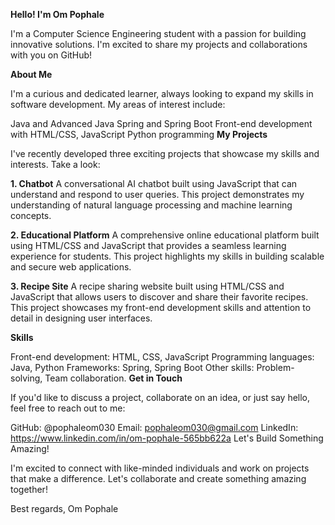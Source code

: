 **Hello! I'm Om Pophale**

I'm a Computer Science Engineering student with a passion for building innovative solutions. I'm excited to share my projects and collaborations with you on GitHub!

**About Me**

I'm a curious and dedicated learner, always looking to expand my skills in software development. My areas of interest include:

Java and Advanced Java
Spring and Spring Boot
Front-end development with HTML/CSS, JavaScript
Python programming
**My Projects**

I've recently developed three exciting projects that showcase my skills and interests. Take a look:

**1. Chatbot**
A conversational AI chatbot built using JavaScript that can understand and respond to user queries. This project demonstrates my understanding of natural language processing and machine learning concepts.

**2. Educational Platform**
A comprehensive online educational platform built using HTML/CSS and JavaScript that provides a seamless learning experience for students. This project highlights my skills in building scalable and secure web applications.

**3. Recipe Site**
A recipe sharing website built using HTML/CSS and JavaScript that allows users to discover and share their favorite recipes. This project showcases my front-end development skills and attention to detail in designing user interfaces.

**Skills**

Front-end development: HTML, CSS, JavaScript
Programming languages: Java, Python
Frameworks: Spring, Spring Boot
Other skills: Problem-solving, Team collaboration.
**Get in Touch**

If you'd like to discuss a project, collaborate on an idea, or just say hello, feel free to reach out to me:

GitHub: @pophaleom030
Email: pophaleom030@gmail.com
LinkedIn: https://www.linkedin.com/in/om-pophale-565bb622a
Let's Build Something Amazing!

I'm excited to connect with like-minded individuals and work on projects that make a difference. Let's collaborate and create something amazing together!

Best regards, Om Pophale
